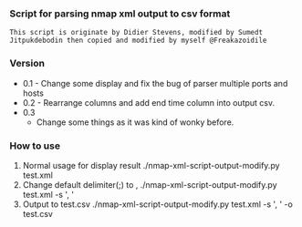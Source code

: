 ### Script for parsing nmap xml output to csv format
	This script is originate by Didier Stevens, modified by Sumedt Jitpukdebodin then copied and modified by myself @Freakazoidile
### Version
- 0.1
		- Change some display and fix the bug of parser multiple ports and hosts
- 0.2
		- Rearrange columns and add end time column into output csv.
- 0.3 
    - Change some things as it was kind of wonky before.

### How to use
1. Normal usage for display result
./nmap-xml-script-output-modify.py test.xml
2. Change default delimiter(;) to ,
./nmap-xml-script-output-modify.py test.xml -s ', '
3. Output to test.csv
./nmap-xml-script-output-modify.py test.xml -s ', ' -o test.csv
